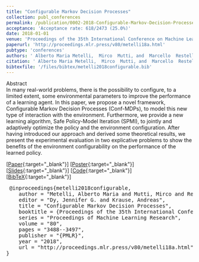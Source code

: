 ```yaml
---
title: "Configurable Markov Decision Processes"
collection: publ_conferences
permalink: /publication/0002-2018-Configurable-Markov-Decision-Processes
acceptance: 'Acceptance rate: 618/2473 (25.0%)'
date: 2018-01-01
venue: 'Proceedings of the 35th International Conference on Machine Learning, ICML 2018, Stockholmsm&quot;assan, Stockholm, Sweden, July 10-15, 2018'
paperurl: 'http://proceedings.mlr.press/v80/metelli18a.html'
pubtype: 'conferences'
authors: ' Alberto Maria Metelli,  Mirco  Mutti, and  Marcello  Restelli'
citation: ' Alberto Maria Metelli,  Mirco  Mutti, and  Marcello  Restelli&quot;Configurable Markov Decision Processes.&quot; Proceedings of the 35th International Conference on Machine Learning, ICML 2018, Stockholmsm&amp;quot;assan, Stockholm, Sweden, July 10-15, 2018, 2018.'
bibtexfile: '/files/bibtex/metelli2018configurable.bib'
---
```

Abstract
 <br> In many real-world problems, there is the possibility to configure, to a limited extent, some environmental parameters to improve the performance of a learning agent. In this paper, we propose a novel framework, Configurable Markov Decision Processes (Conf-MDPs), to model this new type of interaction with the environment. Furthermore, we provide a new learning algorithm, Safe Policy-Model Iteration (SPMI), to jointly and adaptively optimize the policy and the environment configuration. After having introduced our approach and derived some theoretical results, we present the experimental evaluation in two explicative problems to show the benefits of the environment configurability on the performance of the learned policy. <br> 

 [[Paper](http://proceedings.mlr.press/v80/metelli18a.html){:target="_blank"}] [[Poster](https://albertometelli.github.io/download/poster_icml2018.pdf){:target="_blank"}] [[Slides](https://albertometelli.github.io/download/slides_icml2018.pdf){:target="_blank"}] [[Code](https://github.com/albertometelli/Configurable-Markov-Decision-Processes-ICML-2018){:target="_blank"}] [[BibTeX](/files/bibtex/metelli2018configurable.bib){:target="_blank"}] 
<pre> @inproceedings{metelli2018configurable,
    author = "Metelli, Alberto Maria and Mutti, Mirco and Restelli, Marcello",
    editor = "Dy, Jennifer G. and Krause, Andreas",
    title = "Configurable Markov Decision Processes",
    booktitle = {Proceedings of the 35th International Conference on Machine Learning, {ICML} 2018, Stockholmsm{\"{a}}ssan, Stockholm, Sweden, July 10-15, 2018},
    series = "Proceedings of Machine Learning Research",
    volume = "80",
    pages = "3488--3497",
    publisher = "{PMLR}",
    year = "2018",
    url = "http://proceedings.mlr.press/v80/metelli18a.html"
} </pre>
